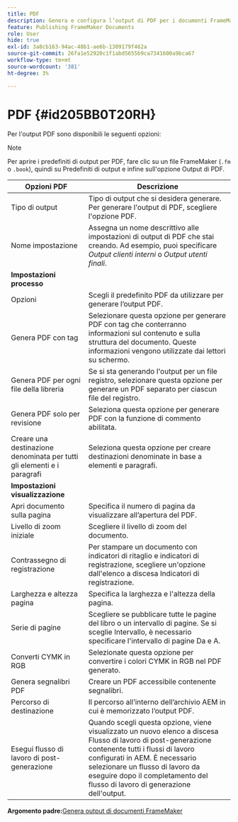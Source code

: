 ```yaml
---
title: PDF
description: Genera e configura l’output di PDF per i documenti FrameMaker in AEM Guides.
feature: Publishing FrameMaker Documents
role: User
hide: true
exl-id: 3a8cb163-94ac-48b1-ae6b-1309179f462a
source-git-commit: 26fa1e52920c1f1abd5655b9ca7341600a9bca67
workflow-type: tm+mt
source-wordcount: '381'
ht-degree: 3%

---
```


# PDF {#id205BB0T20RH}

Per l&#39;output PDF sono disponibili le seguenti opzioni:

>[!NOTE]
>
> Per aprire i predefiniti di output per PDF, fare clic su un file FrameMaker \(`.fm` o `.book`\), quindi su Predefiniti di output e infine sull&#39;opzione Output di PDF.

| Opzioni PDF | Descrizione |
|-----------|-----------|
| Tipo di output | Tipo di output che si desidera generare. Per generare l&#39;output di PDF, scegliere l&#39;opzione PDF. |
| Nome impostazione | Assegna un nome descrittivo alle impostazioni di output di PDF che stai creando. Ad esempio, puoi specificare *Output clienti interni* o *Output utenti finali*. |
| **Impostazioni processo** |
| Opzioni | Scegli il predefinito PDF da utilizzare per generare l’output PDF. |
| Genera PDF con tag | Selezionare questa opzione per generare PDF con tag che conterranno informazioni sul contenuto e sulla struttura del documento. Queste informazioni vengono utilizzate dai lettori su schermo. |
| Genera PDF per ogni file della libreria | Se si sta generando l&#39;output per un file registro, selezionare questa opzione per generare un PDF separato per ciascun file del registro. |
| Genera PDF solo per revisione | Seleziona questa opzione per generare PDF con la funzione di commento abilitata. |
| Creare una destinazione denominata per tutti gli elementi e i paragrafi | Seleziona questa opzione per creare destinazioni denominate in base a elementi e paragrafi. |
| **Impostazioni visualizzazione** |
| Apri documento sulla pagina | Specifica il numero di pagina da visualizzare all’apertura del PDF. |
| Livello di zoom iniziale | Scegliere il livello di zoom del documento. |
| Contrassegno di registrazione | Per stampare un documento con indicatori di ritaglio e indicatori di registrazione, scegliere un&#39;opzione dall&#39;elenco a discesa Indicatori di registrazione. |
| Larghezza e altezza pagina | Specifica la larghezza e l&#39;altezza della pagina. |
| Serie di pagine | Scegliere se pubblicare tutte le pagine del libro o un intervallo di pagine. Se si sceglie Intervallo, è necessario specificare l&#39;intervallo di pagine Da e A. |
| Converti CYMK in RGB | Selezionate questa opzione per convertire i colori CYMK in RGB nel PDF generato. |
| Genera segnalibri PDF | Creare un PDF accessibile contenente segnalibri. |
| Percorso di destinazione | Il percorso all’interno dell’archivio AEM in cui è memorizzato l’output PDF. |
| Esegui flusso di lavoro di post-generazione | Quando scegli questa opzione, viene visualizzato un nuovo elenco a discesa Flusso di lavoro di post-generazione contenente tutti i flussi di lavoro configurati in AEM. È necessario selezionare un flusso di lavoro da eseguire dopo il completamento del flusso di lavoro di generazione dell&#39;output. |

**Argomento padre:**&#x200B;[ Genera output di documenti FrameMaker](fm-output-generatation.md)
